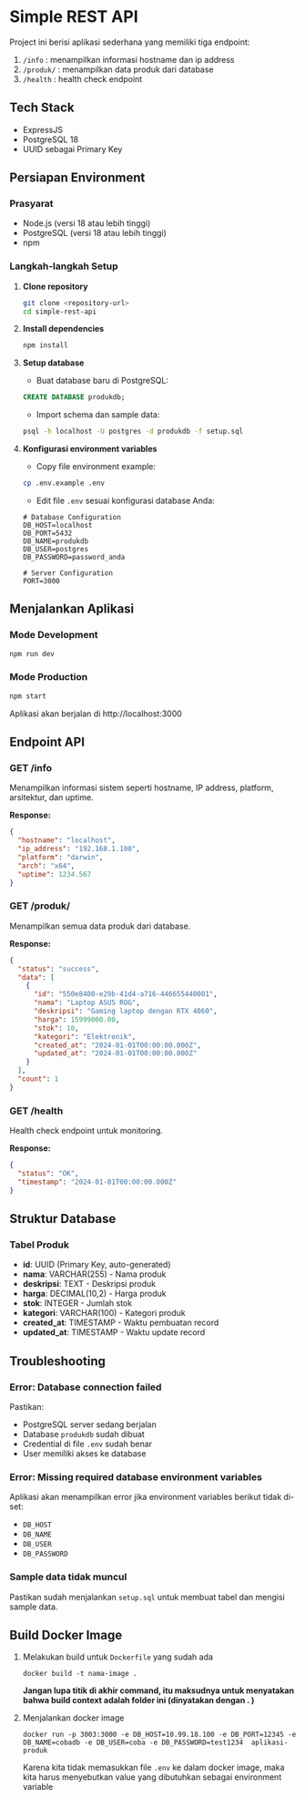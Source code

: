 # Simple REST API

Project ini berisi aplikasi sederhana yang memiliki tiga endpoint:

1. `/info` : menampilkan informasi hostname dan ip address
2. `/produk/` : menampilkan data produk dari database
3. `/health` : health check endpoint

## Tech Stack ##

* ExpressJS
* PostgreSQL 18
* UUID sebagai Primary Key

## Persiapan Environment

### Prasyarat
- Node.js (versi 18 atau lebih tinggi)
- PostgreSQL (versi 18 atau lebih tinggi)
- npm

### Langkah-langkah Setup

1. **Clone repository**
   ```bash
   git clone <repository-url>
   cd simple-rest-api
   ```

2. **Install dependencies**
   ```bash
   npm install
   ```

3. **Setup database**
   - Buat database baru di PostgreSQL:
   ```sql
   CREATE DATABASE produkdb;
   ```

   - Import schema dan sample data:
   ```bash
   psql -h localhost -U postgres -d produkdb -f setup.sql
   ```

4. **Konfigurasi environment variables**
   - Copy file environment example:
   ```bash
   cp .env.example .env
   ```

   - Edit file `.env` sesuai konfigurasi database Anda:
   ```env
   # Database Configuration
   DB_HOST=localhost
   DB_PORT=5432
   DB_NAME=produkdb
   DB_USER=postgres
   DB_PASSWORD=password_anda

   # Server Configuration
   PORT=3000
   ```

## Menjalankan Aplikasi

### Mode Development
```bash
npm run dev
```

### Mode Production
```bash
npm start
```

Aplikasi akan berjalan di http://localhost:3000

## Endpoint API

### GET /info
Menampilkan informasi sistem seperti hostname, IP address, platform, arsitektur, dan uptime.

**Response:**
```json
{
  "hostname": "localhost",
  "ip_address": "192.168.1.100",
  "platform": "darwin",
  "arch": "x64",
  "uptime": 1234.567
}
```

### GET /produk/
Menampilkan semua data produk dari database.

**Response:**
```json
{
  "status": "success",
  "data": [
    {
      "id": "550e8400-e29b-41d4-a716-446655440001",
      "nama": "Laptop ASUS ROG",
      "deskripsi": "Gaming laptop dengan RTX 4060",
      "harga": 15999000.00,
      "stok": 10,
      "kategori": "Elektronik",
      "created_at": "2024-01-01T00:00:00.000Z",
      "updated_at": "2024-01-01T00:00:00.000Z"
    }
  ],
  "count": 1
}
```

### GET /health
Health check endpoint untuk monitoring.

**Response:**
```json
{
  "status": "OK",
  "timestamp": "2024-01-01T00:00:00.000Z"
}
```

## Struktur Database

### Tabel Produk
- **id**: UUID (Primary Key, auto-generated)
- **nama**: VARCHAR(255) - Nama produk
- **deskripsi**: TEXT - Deskripsi produk
- **harga**: DECIMAL(10,2) - Harga produk
- **stok**: INTEGER - Jumlah stok
- **kategori**: VARCHAR(100) - Kategori produk
- **created_at**: TIMESTAMP - Waktu pembuatan record
- **updated_at**: TIMESTAMP - Waktu update record

## Troubleshooting

### Error: Database connection failed
Pastikan:
- PostgreSQL server sedang berjalan
- Database `produkdb` sudah dibuat
- Credential di file `.env` sudah benar
- User memiliki akses ke database

### Error: Missing required database environment variables
Aplikasi akan menampilkan error jika environment variables berikut tidak di-set:
- `DB_HOST`
- `DB_NAME`
- `DB_USER`
- `DB_PASSWORD`

### Sample data tidak muncul
Pastikan sudah menjalankan `setup.sql` untuk membuat tabel dan mengisi sample data.

## Build Docker Image ##

1. Melakukan build untuk `Dockerfile` yang sudah ada

    ```
    docker build -t nama-image .
    ```

    **Jangan lupa titik di akhir command, itu maksudnya untuk menyatakan bahwa build context adalah folder ini (dinyatakan dengan . )**

2. Menjalankan docker image

    ```
    docker run -p 3003:3000 -e DB_HOST=10.99.18.100 -e DB_PORT=12345 -e DB_NAME=cobadb -e DB_USER=coba -e DB_PASSWORD=test1234  aplikasi-produk
    ```

    Karena kita tidak memasukkan file `.env` ke dalam docker image, maka kita harus menyebutkan value yang dibutuhkan sebagai environment variable